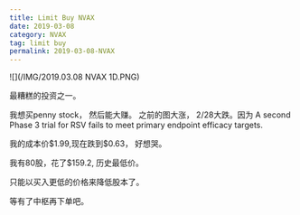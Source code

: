 ```yaml
---
title: Limit Buy NVAX
date: 2019-03-08
category: NVAX
tag: limit buy
permalink: 2019-03-08-NVAX
---
```


![](/IMG/2019.03.08 NVAX 1D.PNG)

最糟糕的投资之一。

我想买penny stock， 然后能大赚。  之前的图大涨， 2/28大跌。因为 A second Phase 3 trial for RSV fails to meet primary endpoint efficacy targets.

我的成本价$\$$1.99,现在跌到$\$$0.63， 好想哭。

我有80股，花了$\$$159.2, 历史最低价。

只能以买入更低的价格来降低股本了。

等有了中枢再下单吧。
